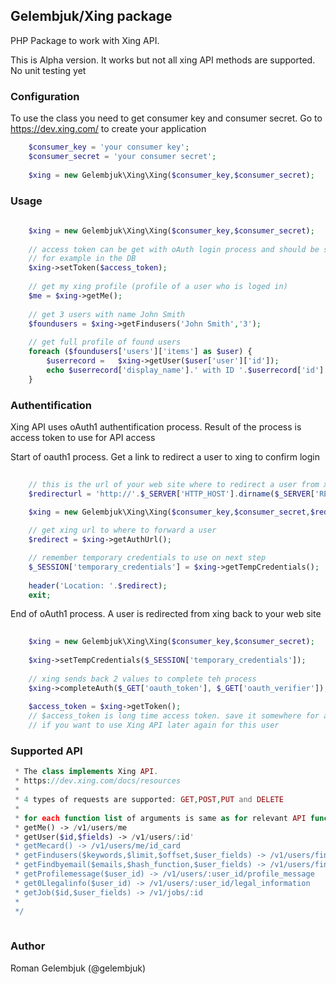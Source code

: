 ## Gelembjuk/Xing package

PHP Package to work with Xing API. 

This is Alpha version. It works but not all xing API methods are supported. No unit testing yet

### Configuration

To use the class you need to get consumer key and consumer secret. Go to https://dev.xing.com/ to create your application

```php
	$consumer_key = 'your consumer key';
	$consumer_secret = 'your consumer secret';
	
	$xing = new Gelembjuk\Xing\Xing($consumer_key,$consumer_secret);

```

### Usage

```php
	
	$xing = new Gelembjuk\Xing\Xing($consumer_key,$consumer_secret);
	
	// access token can be get with oAuth login process and should be stored somewhere
	// for example in the DB
	$xing->setToken($access_token);
	
	// get my xing profile (profile of a user who is loged in)
	$me = $xing->getMe();
	
	// get 3 users with name John Smith
	$foundusers = $xing->getFindusers('John Smith','3');
	
	// get full profile of found users
	foreach ($foundusers['users']['items'] as $user) {
		$userrecord = 	$xing->getUser($user['user']['id']);
		echo $userrecord['display_name'].' with ID '.$userrecord['id'].'<br>';
	}

```

### Authentification 

Xing API uses oAuth1 authentification process. Result of the process is access token to use for API access

Start of oauth1 process. Get a link to redirect a user to xing to confirm login

```php
	
	// this is the url of your web site where to redirect a user from xing after he confirmed his login
	$redirecturl = 'http://'.$_SERVER['HTTP_HOST'].dirname($_SERVER['REQUEST_URI']).'/?action=completelogin&';

	$xing = new Gelembjuk\Xing\Xing($consumer_key,$consumer_secret,$redirecturl);
	
	// get xing url to where to forward a user
	$redirect = $xing->getAuthUrl();

	// remember temporary credentials to use on next step
	$_SESSION['temporary_credentials'] = $xing->getTempCredentials();
	
	header('Location: '.$redirect);
    exit;

```

End of oAuth1 process. A user is redirected from xing back to your web site

```php
	
	$xing = new Gelembjuk\Xing\Xing($consumer_key,$consumer_secret);
	
	$xing->setTempCredentials($_SESSION['temporary_credentials']);
	
	// xing sends back 2 values to complete teh process
	$xing->completeAuth($_GET['oauth_token'], $_GET['oauth_verifier']);
	
	$access_token = $xing->getToken();
	// $access_token is long time access token. save it somewhere for a user 
	// if you want to use Xing API later again for this user
```

### Supported API

```php
 * The class implements Xing API.
 * https://dev.xing.com/docs/resources
 * 
 * 4 types of requests are supported: GET,POST,PUT and DELETE
 * 
 * for each function list of arguments is same as for relevant API function
 * getMe() -> /v1/users/me
 * getUser($id,$fields) -> /v1/users/:id'
 * getMecard() -> /v1/users/me/id_card
 * getFindusers($keywords,$limit,$offset,$user_fields) -> /v1/users/find
 * getFindbyemail($emails,$hash_function,$user_fields) -> /v1/users/find_by_emails
 * getProfilemessage($user_id) -> /v1/users/:user_id/profile_message
 * get0Llegalinfo($user_id) -> /v1/users/:user_id/legal_information
 * getJob($id,$user_fields) -> /v1/jobs/:id
 * 
 */
 
```

### Author

Roman Gelembjuk (@gelembjuk)

